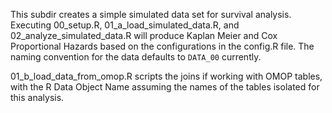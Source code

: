This subdir creates a simple simulated data set for survival analysis. 
Executing 00_setup.R, 01_a_load_simulated_data.R, and 02_analyze_simulated_data.R will produce Kaplan Meier and Cox Proportional
Hazards based on the configurations in the config.R file. The naming convention for the data defaults to `DATA_00` currently.

01_b_load_data_from_omop.R scripts the joins if working with OMOP tables, with the R Data Object Name assuming the names of the tables
isolated for this analysis.
